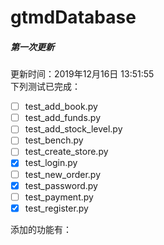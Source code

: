 # gtmdDatabase


##### 第一次更新
更新时间：2019年12月16日 13:51:55  
下列测试已完成：
- [ ] test_add_book.py	 
- [ ] test_add_funds.py	
- [ ] test_add_stock_level.py
- [ ] test_bench.py
- [ ] test_create_store.py	
- [x] test_login.py	
- [ ] test_new_order.py	
- [x] test_password.py	
- [ ] test_payment.py	
- [x] test_register.py  

添加的功能有：
